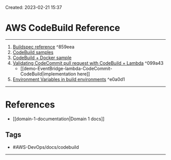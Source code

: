 Created: 2023-02-21 15:37
# AWS CodeBuild Reference
---
1. [Buildspec reference](https://docs.aws.amazon.com/codebuild/latest/userguide/build-spec-ref.html) ^859eea
2. [CodeBuild samples](https://docs.aws.amazon.com/codebuild/latest/userguide/samples.html)
3. [CodeBuild + Docker sample](https://docs.aws.amazon.com/codebuild/latest/userguide/sample-docker.html)
4. [Validating CodeCommit pull request with CodeBuild + Lambda](https://aws.amazon.com/blogs/devops/validating-aws-codecommit-pull-requests-with-aws-codebuild-and-aws-lambda/) ^099a43
	- [[demo-EventBridge-lambda-CodeCommit-CodeBuild|implementation here]]
5. [Environment Variables in build environments](https://docs.aws.amazon.com/codebuild/latest/userguide/build-env-ref-env-vars.html) ^e0a0d1
---
# References
- [[domain-1-documentation|Domain 1 docs]]

## Tags
- #AWS-DevOps/docs/codebuild
---
